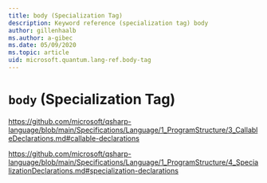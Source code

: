 ```yaml
---
title: body (Specialization Tag)
description: Keyword reference (specialization tag) body
author: gillenhaalb
ms.author: a-gibec
ms.date: 05/09/2020
ms.topic: article
uid: microsoft.quantum.lang-ref.body-tag
---
```


# `body` (Specialization Tag)

https://github.com/microsoft/qsharp-language/blob/main/Specifications/Language/1_ProgramStructure/3_CallableDeclarations.md#callable-declarations

https://github.com/microsoft/qsharp-language/blob/main/Specifications/Language/1_ProgramStructure/4_SpecializationDeclarations.md#specialization-declarations